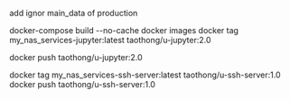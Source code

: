 add ignor main_data of production




docker-compose build --no-cache
docker images
docker tag my_nas_services-jupyter:latest taothong/u-jupyter:2.0

docker push taothong/u-jupyter:2.0


docker tag my_nas_services-ssh-server:latest taothong/u-ssh-server:1.0
docker push taothong/u-ssh-server:1.0
